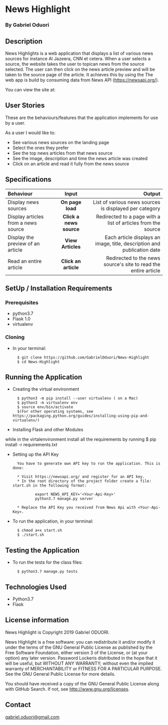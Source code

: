 # News Highlight

###  By Gabriel Oduori

## Description
News Highlights is a web application that displays a list of various news sources for instance Al Jazeera, CNN et cetera. When a user selects a source, the website takes the user to topican news from the source selected. The user can then click on the news article preview and will be taken to the source page of the article. It achieves this by using the The web app is build by consuming data from News API (https://newsapi.org/).

You can view the site at: 

## User Stories
These are the behaviours/features that the application implements for use by a user.

As a user I would like to:
* See various news sources on the landing page 
* Select the ones they prefer
* See the top news articles from that news source
* See the image, description and time the news article was created
* Click on an article and read it fully from the news source

## Specifications
| Behaviour | Input | Output |
| :---------------- | :---------------: | ------------------: |
| Display news sources | **On page load** | List of various news sources is displayed per category |
| Display articles from a news source | **Click a news source** | Redirected to a page with a list of articles from the source |
| Display the preview of an article | **View Articles** | Each article displays an image, title, description and publication date |
| Read an entire article | **Click an article** | Redirected to the news source's site to read the entire article |

## SetUp / Installation Requirements
### Prerequisites
* python3.7
* Flask 1.0
* virtualenv

### Cloning
* In your terminal:
        
        $ git clone https://github.com/GabrielOduori/News-Highlight
        $ cd News-Highlight

## Running the Application
* Creating the virtual environment

        $ python3 -m pip install --user virtualenv ( on a Mac)
        $ python3 -m virtualenv env
        $ source env/bin/activate
        $(For other operating systems, see https://packaging.python.org/guides/installing-using-pip-and-virtualenv/)
        
* Installing Flask and other Modules

while in the virtalenvironment install all the requirements by running 
$ pip install -r requirements.txt

        
* Setting up the API Key
        
        You have to generate own API key to run the application. This is done:
        
        * Visit https://newsapi.org/ and register for an API key.
        * In the root directory of the project folder create a file: start.sh in the following format:
        
                export NEWS_API_KEY='<Your-Api-Key>'
                python3.7 manage.py server
                
        * Replace the API Key you received from News Api with <Your-Api-Key>.
        
* To run the application, in your terminal:

        $ chmod a+x start.sh
        $ ./start.sh
        
## Testing the Application
* To run the tests for the class files:

        $ python3.7 manage.py tests
        
## Technologies Used
* Python3.7
* Flask

## License information

News Highlight is Copyright 2019 Gabriel ODUORI.

News Highlight is a free software: you can redistribute it and/or modify it under the terms of the GNU General Public License as published by the Free Software Foundation, either version 3 of the License, or (at your option) any later version. Password Lockeris distributed in the hope that it will be useful, but WITHOUT ANY WARRANTY; without even the implied warranty of MERCHANTABILITY or FITNESS FOR A PARTICULAR PURPOSE. See the GNU General Public License for more details.

You should have received a copy of the GNU General Public License along with GitHub Search. If not, see http://www.gnu.org/licenses.

## Contact

gabriel.oduori@gmail.com

